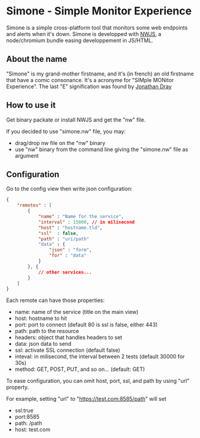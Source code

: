 # Simone - Simple Monitor Experience

Simone is a simple cross-platform tool that monitors some web endpoints and alerts when it's down. Simone is developped with [NWJS](http://nwjs.io/), a node/chromium bundle easing developpement in JS/HTML.

## About the name

"Simone" is my grand-mother firstname, and it's (in french) an old firstname that have a comic consonance. It's a acronyme for "SIMple MONitor Experience".
The last "E" signification was found by [Jonathan Dray](http://www.spicymoka.org/)


## How to use it

Get binary packate or install NWJS and get the "nw" file.

If you decided to use "simone.nw" file, you may:

- drag/drop nw file on the "nw" binary
- use "nw" binary from the command line giving the "simone.nw" file as argument

## Configuration

Go to the config view then write json configuration:


```json
{
    "remotes" : [
        {
            "name" : "Name for the service",
            "interval" : 15000, // in milisecond
            "host" : "hostname.tld",
            "ssl"  : false,
            "path" : "uri/path"
            "data" : {
                "json" : "form",
                "for" : "data"
            }
        }, {
            // other services...
        }
    ]
}
```

Each remote can have those properties:

- name: name of the service (title on the main view)
- host: hostname to hit
- port: port to connect (default 80 is ssl is false, either 443)
- path: path to the resource
- headers: object that handles headers to set
- data: json data to send
- ssl: activate SSL connection (default false)
- inteval: in milisecond, the interval between 2 tests (default 30000 for 30s)
- method: GET, POST, PUT, and so on... (default: GET)

To ease configuration, you can omit host, port, ssl, and path by using "url" property.

For example, setting "url" to "https://test.com:8585/path" will set 

- ssl:true
- port:8585
- path: /path
- host: test.com






